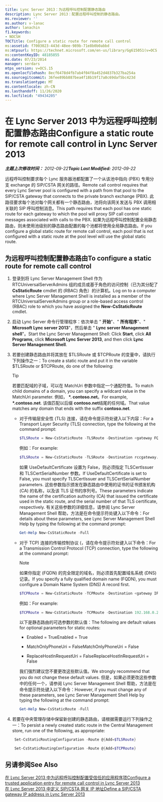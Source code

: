 ```yaml
---
title: Lync Server 2013：为远程呼叫控制配置静态路由
description: Lync Server 2013：配置远程呼叫控制的静态路由。
ms.reviewer: ''
ms.author: v-lanac
author: lanachin
f1.keywords:
- NOCSH
TOCTitle: Configure a static route for remote call control
ms:assetid: f7003023-443d-48ee-989b-71e8b0b0abbd
ms:mtpsurl: https://technet.microsoft.com/en-us/library/Gg615051(v=OCS.15)
ms:contentKeyID: 48185855
ms.date: 07/23/2014
manager: serdars
mtps_version: v=OCS.15
ms.openlocfilehash: 8ecf6478d4fb7ab4f04f8a452d4837b327ba254a
ms.sourcegitcommit: 36fee89bb887bea4f18b19f17a8c69daf5bc423d
ms.translationtype: MT
ms.contentlocale: zh-CN
ms.lasthandoff: 11/26/2020
ms.locfileid: "49434205"
---
```

# <a name="configure-a-static-route-for-remote-call-control-in-lync-server-2013"></a><span data-ttu-id="4c299-103">在 Lync Server 2013 中为远程呼叫控制配置静态路由</span><span class="sxs-lookup"><span data-stu-id="4c299-103">Configure a static route for remote call control in Lync Server 2013</span></span>

<div data-xmlns="http://www.w3.org/1999/xhtml">

<div class="topic" data-xmlns="http://www.w3.org/1999/xhtml" data-msxsl="urn:schemas-microsoft-com:xslt" data-cs="https://msdn.microsoft.com/">

<div data-asp="https://msdn2.microsoft.com/asp">



</div>

<div id="mainSection">

<div id="mainBody"><span data-ttu-id="4c299-104">

<span> </span></span><span class="sxs-lookup"><span data-stu-id="4c299-104">

<span> </span></span></span>

<span data-ttu-id="4c299-105">_**主题上次修改时间：** 2012-09-22_</span><span class="sxs-lookup"><span data-stu-id="4c299-105">_**Topic Last Modified:** 2012-09-22_</span></span>

<span data-ttu-id="4c299-106">远程呼叫控制要求每个 Lync 服务器池都配置了一个从该池中指向 (PBX) 专用分支 exchange 的 SIP/CSTA 网关的路径。</span><span class="sxs-lookup"><span data-stu-id="4c299-106">Remote call control requires that every Lync Server pool is configured with a path from that pool to the SIP/CSTA gateway that connects to the private branch exchange (PBX).</span></span> <span data-ttu-id="4c299-107">此路径要求每个池对每个网关都有一个静态路由，池将向该网关发送与 PBX 调用相关联的 SIP 呼叫控制消息。</span><span class="sxs-lookup"><span data-stu-id="4c299-107">This path requires that each pool has one static route for each gateway to which the pool will proxy SIP call control messages associated with calls to the PBX.</span></span> <span data-ttu-id="4c299-108">如果为远程呼叫控制配置全局静态路由，则未使用池级别的静态路由配置的每个池都将使用全局静态路由。</span><span class="sxs-lookup"><span data-stu-id="4c299-108">If you configure a global static route for remote call control, each pool that is not configured with a static route at the pool level will use the global static route.</span></span>

<div>

## <a name="to-configure-a-static-route-for-remote-call-control"></a><span data-ttu-id="4c299-109">为远程呼叫控制配置静态路由</span><span class="sxs-lookup"><span data-stu-id="4c299-109">To configure a static route for remote call control</span></span>

1.  <span data-ttu-id="4c299-110">登录到将 Lync Server Management Shell 作为 RTCUniversalServerAdmins 组的成员或基于角色的访问控制（已为其分配了 **CsStaticRoute** cmdlet 的 (RBAC) 角色）的计算机。</span><span class="sxs-lookup"><span data-stu-id="4c299-110">Log on to a computer where Lync Server Management Shell is installed as a member of the RTCUniversalServerAdmins group or a role-based access control (RBAC) role to which you have assigned the **New-CsStaticRoute** cmdlet.</span></span>

2.  <span data-ttu-id="4c299-111">启动 Lync Server 命令行管理程序：依次单击 " **开始**"、" **所有程序**"、" **Microsoft Lync server 2013**"，然后单击 " **Lync server Management shell**"。</span><span class="sxs-lookup"><span data-stu-id="4c299-111">Start the Lync Server Management Shell: Click **Start**, click **All Programs**, click **Microsoft Lync Server 2013**, and then click **Lync Server Management Shell**.</span></span>

3.  <span data-ttu-id="4c299-112">若要创建静态路由并将其放在 $TLSRoute 或 $TCPRoute 的变量中，请执行下列操作之一：</span><span class="sxs-lookup"><span data-stu-id="4c299-112">To create a static route and put it in the variable $TLSRoute or $TCPRoute, do one of the following:</span></span>
    
    <div class="">
    

    > [!TIP]  
    > <span data-ttu-id="4c299-113">若要匹配域的子域，可以在 MatchUri 参数中指定一个通配符值。</span><span class="sxs-lookup"><span data-stu-id="4c299-113">To match child domains of a domain, you can specify a wildcard value in the MatchUri parameter.</span></span> <span data-ttu-id="4c299-114">例如， <STRONG>\*. contoso.net</STRONG>。</span><span class="sxs-lookup"><span data-stu-id="4c299-114">For example, <STRONG>\*.contoso.net</STRONG>.</span></span> <span data-ttu-id="4c299-115">该值匹配以后缀 <STRONG>contoso.net</STRONG>结尾的任何域。</span><span class="sxs-lookup"><span data-stu-id="4c299-115">That value matches any domain that ends with the suffix <STRONG>contoso.net</STRONG>.</span></span>

    
    </div>
    
      - <span data-ttu-id="4c299-116">对于传输层安全性 (TLS) 连接，请在命令提示符处键入以下内容：</span><span class="sxs-lookup"><span data-stu-id="4c299-116">For a Transport Layer Security (TLS) connection, type the following at the command prompt:</span></span>
        
        ```powershell
        $TLSRoute = New-CsStaticRoute -TLSRoute -Destination <gateway FQDN> -Port <gateway SIP listening port> -UseDefaultCertificate $true -MatchUri <destination domain>
        ```
        <span data-ttu-id="4c299-117">例如：</span><span class="sxs-lookup"><span data-stu-id="4c299-117">For example:</span></span>
        ```powershell
        $TLSRoute = New-CsStaticRoute -TLSRoute -Destination rccgateway.contoso.net -Port 5065 -UseDefaultCertificate $true -MatchUri *.contoso.net
        ```
        <span data-ttu-id="4c299-118">如果 UseDefaultCertificate 设置为 False，则必须指定 TLSCertIssuer 和 TLSCertSerialNumber 参数。</span><span class="sxs-lookup"><span data-stu-id="4c299-118">If UseDefaultCertificate is set to False, you must specify TLSCertIssuer and TLSCertSerialNumber parameters.</span></span> <span data-ttu-id="4c299-119">这些参数指示颁发在静态路由中使用的证书的证书颁发机构 (CA) 的名称，以及该 TLS 证书的序列号。</span><span class="sxs-lookup"><span data-stu-id="4c299-119">These parameters indicate the name of the certification authority (CA) that issued the certificate used in the static route, and the serial number of that TLS certificate, respectively.</span></span> <span data-ttu-id="4c299-120">有关这些参数的详细信息，请参阅 Lync Server Management Shell 帮助，方法是在命令提示符处键入以下命令：</span><span class="sxs-lookup"><span data-stu-id="4c299-120">For details about these parameters, see Lync Server Management Shell Help by typing the following at the command prompt:</span></span>
        ```powershell
        Get-Help New-CsStaticRoute -Full
        ```
      - <span data-ttu-id="4c299-121">对于 TCP) 连接的传输控制协议 (，请在命令提示符处键入以下命令：</span><span class="sxs-lookup"><span data-stu-id="4c299-121">For a Transmission Control Protocol (TCP) connection, type the following at the command prompt:</span></span>
        
        <div class="">
        

        > [!NOTE]  
        > <span data-ttu-id="4c299-122">如果你指定 (FQDN) 的完全限定的域名，则必须首先配置域名系统 (DNS) 记录。</span><span class="sxs-lookup"><span data-stu-id="4c299-122">If you specify a fully qualified domain name (FQDN), you must configure a Domain Name System (DNS) A record first.</span></span>

        
        </div>
        
        ```powershell
        $TCPRoute = New-CsStaticRoute -TCPRoute -Destination <gateway IP address or FQDN> -Port <gateway SIP listening port> -MatchUri <destination domain>
        ```
        <span data-ttu-id="4c299-123">例如：</span><span class="sxs-lookup"><span data-stu-id="4c299-123">For example:</span></span>
        ```powershell
        $TCPRoute = New-CsStaticRoute -TCPRoute -Destination 192.168.0.240 -Port 5065 -MatchUri *.contoso.net
        ```
        <span data-ttu-id="4c299-124">以下是静态路由的可选参数的默认值：</span><span class="sxs-lookup"><span data-stu-id="4c299-124">The following are default values for optional parameters for static routes:</span></span>
        
          - <span data-ttu-id="4c299-125">Enabled = True</span><span class="sxs-lookup"><span data-stu-id="4c299-125">Enabled = True</span></span>
        
          - <span data-ttu-id="4c299-126">MatchOnlyPhoneUri = False</span><span class="sxs-lookup"><span data-stu-id="4c299-126">MatchOnlyPhoneUri = False</span></span>
        
          - <span data-ttu-id="4c299-127">ReplaceHostInRequestUri = False</span><span class="sxs-lookup"><span data-stu-id="4c299-127">ReplaceHostInRequestUri = False</span></span>
        
        <span data-ttu-id="4c299-128">我们强烈建议您不要更改这些默认值。</span><span class="sxs-lookup"><span data-stu-id="4c299-128">We strongly recommend that you do not change these default values.</span></span> <span data-ttu-id="4c299-129">但是，如果必须更改这些参数中的任何一个，请参阅 Lync Server Management Shell 帮助，方法是在命令提示符处键入以下命令：</span><span class="sxs-lookup"><span data-stu-id="4c299-129">However, if you must change any of these parameters, see Lync Server Management Shell Help by typing the following at the command prompt:</span></span>
        ```powershell
        Get-Help New-CsStaticRoute -Full
        ```
4.  <span data-ttu-id="4c299-130">若要在中央管理存储中保留新创建的静态路由，请根据需要运行下列操作之一：</span><span class="sxs-lookup"><span data-stu-id="4c299-130">To persist a newly created static route in the Central Management store, run one of the following, as appropriate:</span></span>
    
       ```powershell
        Set-CsStaticRoutingConfiguration -Route @{Add=$TLSRoute}
       ```
    
       ```powershell
        Set-CsStaticRoutingConfiguration -Route @{Add=$TCPRoute}
       ```

</div>

<div>

## <a name="see-also"></a><span data-ttu-id="4c299-131">另请参阅</span><span class="sxs-lookup"><span data-stu-id="4c299-131">See Also</span></span>


[<span data-ttu-id="4c299-132">在 Lync Server 2013 中为远程呼叫控制配置受信任的应用程序项</span><span class="sxs-lookup"><span data-stu-id="4c299-132">Configure a trusted application entry for remote call control in Lync Server 2013</span></span>](lync-server-2013-configure-a-trusted-application-entry-for-remote-call-control.md)  
[<span data-ttu-id="4c299-133">在 Lync Server 2013 中定义 SIP/CSTA 网关 IP 地址</span><span class="sxs-lookup"><span data-stu-id="4c299-133">Define a SIP/CSTA gateway IP address in Lync Server 2013</span></span>](lync-server-2013-define-a-sip-csta-gateway-ip-address.md)  
  

<span data-ttu-id="4c299-134"></div>

</div>

<span> </span>

</div>

</div>

</span><span class="sxs-lookup"><span data-stu-id="4c299-134"></div>

</div>

<span> </span>

</div>

</div>

</span></span></div>

